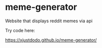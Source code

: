 # meme-generator
Website that displays reddit memes via api

Try code here:

https://xjustdodo.github.io/meme-generator/
